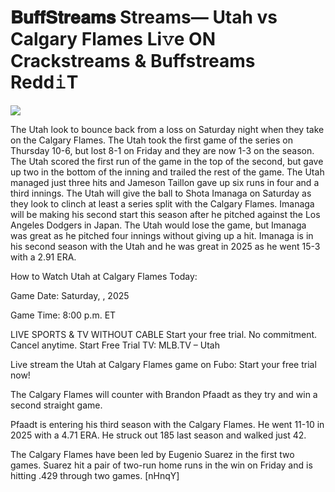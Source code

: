 # 𝐁𝐮𝐟𝐟𝐒𝐭𝐫𝐞𝐚𝐦𝐬 Streams— Utah vs Calgary Flames Li𝚟e ON Crackstreams & Buffstreams Redd𝚒T  
  
  
[![](https://i.imgur.com/qSNzIqt.png)](https://movie.rssnews.media/XYXfGwgP.php)  
  
The Utah look to bounce back from a loss on Saturday night when they take on the Calgary Flames. The Utah took the first game of the series on Thursday 10-6, but lost 8-1 on Friday and they are now 1-3 on the season. The Utah scored the first run of the game in the top of the second, but gave up two in the bottom of the inning and trailed the rest of the game. The Utah managed just three hits and Jameson Taillon gave up six runs in four and a third innings. The Utah will give the ball to Shota Imanaga on Saturday as they look to clinch at least a series split with the Calgary Flames. Imanaga will be making his second start this season after he pitched against the Los Angeles Dodgers in Japan. The Utah would lose the game, but Imanaga was great as he pitched four innings without giving up a hit. Imanaga is in his second season with the Utah and he was great in 2025 as he went 15-3 with a 2.91 ERA.

How to Watch Utah at Calgary Flames Today:

Game Date: Saturday, , 2025

Game Time: 8:00 p.m. ET

LIVE SPORTS & TV WITHOUT CABLE
Start your free trial. No commitment. Cancel anytime.
Start Free Trial
TV: MLB.TV – Utah

Live stream the Utah at Calgary Flames game on Fubo: Start your free trial now!

The Calgary Flames will counter with Brandon Pfaadt as they try and win a second straight game.

Pfaadt is entering his third season with the Calgary Flames. He went 11-10 in 2025 with a 4.71 ERA. He struck out 185 last season and walked just 42.

The Calgary Flames have been led by Eugenio Suarez in the first two games. Suarez hit a pair of two-run home runs in the win on Friday and is hitting .429 through two games. [nHnqY]
